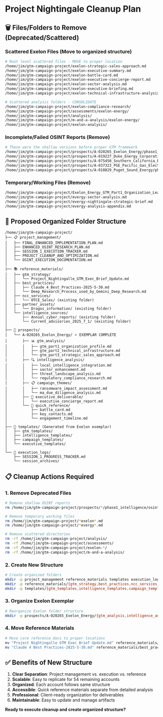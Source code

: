 # Project Nightingale Cleanup Plan

## 🗑️ Files/Folders to Remove (Deprecated/Scattered)

### Scattered Exelon Files (Move to organized structure)
```bash
# Root level scattered files - MOVE to proper location
/home/jim/gtm-campaign-project/exelon-strategic-sales-approach.md
/home/jim/gtm-campaign-project/exelon-executive-summary.md
/home/jim/gtm-campaign-project/exelon-battle-card.md
/home/jim/gtm-campaign-project/exelon-executive-concierge-report.md
/home/jim/gtm-campaign-project/exelon-sector-analysis.md
/home/jim/gtm-campaign-project/exelon-executive-briefing.md
/home/jim/gtm-campaign-project/exelon-technical-infrastructure-analysis.md

# Scattered analysis folders - CONSOLIDATE
/home/jim/gtm-campaign-project/exelon-compliance-research/
/home/jim/gtm-campaign-project/assessments/exelon-energy/
/home/jim/gtm-campaign-project/analysis/
/home/jim/gtm-campaign-project/m-and-a-analysis/exelon-energy/
/home/jim/gtm-campaign-project/exelon-analysis/
```

### Incomplete/Failed OSINT Reports (Remove)
```bash
# These were the shallow versions before proper GTM framework
/home/jim/gtm-campaign-project/prospects/A-020265_Exelon_Energy/phase1_intelligence/osint_research.md
/home/jim/gtm-campaign-project/prospects/A-019227_Duke_Energy_Corporation/phase1_intelligence/osint_research.md
/home/jim/gtm-campaign-project/prospects/A-075450_Southern_California_Edison/phase1_intelligence/osint_research.md
/home/jim/gtm-campaign-project/prospects/A-037323_PGE_Pacific_Gas_Electric/phase1_intelligence/osint_research.md
/home/jim/gtm-campaign-project/prospects/A-018829_Puget_Sound_Energy/phase1_intelligence/osint_research.md
```

### Temporary/Working Files (Remove)
```bash
/home/jim/gtm-campaign-project/Exelon_Energy_GTM_Part1_Organization_Leadership_Profile.md
/home/jim/gtm-campaign-project/evergy-sector-analysis.md
/home/jim/gtm-campaign-project/evergy-nightingale-strategic-brief.md
/home/jim/gtm-campaign-project/evergy-analysis-appendix.md
```

## 📁 Proposed Organized Folder Structure

```
/home/jim/gtm-campaign-project/
├── 📋 project_management/
│   ├── FINAL_ENHANCED_IMPLEMENTATION_PLAN.md
│   ├── ENHANCED_OSINT_RESEARCH_PLAN.md
│   ├── SESSION_1_EXECUTION_TRACKER.md
│   ├── PROJECT_CLEANUP_AND_OPTIMIZATION.md
│   └── OSINT_EXECUTION_DOCUMENTATION.md
│
├── 📚 reference_materials/
│   ├── gtm_strategy/
│   │   └── Project_Nightingalle_GTM_Exec_Brief_Update.md
│   ├── best_practices/
│   │   ├── Claude_4_Best_Practices-2025-5-30.md
│   │   └── Deep_Research_Process_used_by_Gemini_Deep_Research.md
│   ├── ncc_services/
│   │   └── OTCE_Sales/ (existing folder)
│   ├── partner_assets/
│   │   └── Dragos_information/ (existing folder)
│   └── intelligence_sources/
│       ├── Annual_cyber_reports/ (existing folder)
│       └── Current_advisories_2025_7_1/ (existing folder)
│
├── 🎯 prospects/
│   └── A-020265_Exelon_Energy/ ⭐ EXEMPLAR COMPLETE
│       ├── 📊 gtm_analysis/
│       │   ├── gtm_part1_organization_profile.md
│       │   ├── gtm_part2_technical_infrastructure.md
│       │   └── gtm_part3_strategic_sales_approach.md
│       ├── 🔍 intelligence_analysis/
│       │   ├── local_intelligence_integration.md
│       │   ├── sector_enhancement.md
│       │   ├── threat_landscape_analysis.md
│       │   └── regulatory_compliance_research.md
│       ├── 📋 campaign_themes/
│       │   ├── ransomware_impact_assessment.md
│       │   └── ma_due_diligence_analysis.md
│       ├── 📄 executive_deliverable/
│       │   └── executive_concierge_report.md
│       └── 🔗 quick_reference/
│           ├── battle_card.md
│           ├── key_contacts.md
│           └── engagement_timeline.md
│
├── 📝 templates/ (Generated from Exelon exemplar)
│   ├── gtm_templates/
│   ├── intelligence_templates/
│   ├── campaign_templates/
│   └── executive_templates/
│
└── 🚀 execution_logs/
    ├── SESSION_1_PROGRESS_TRACKER.md
    └── session_archives/
```

## 📋 Cleanup Actions Required

### 1. Remove Deprecated Files
```bash
# Remove shallow OSINT reports
rm /home/jim/gtm-campaign-project/prospects/*/phase1_intelligence/osint_research.md

# Remove temporary working files
rm /home/jim/gtm-campaign-project/*exelon*.md
rm /home/jim/gtm-campaign-project/*evergy*.md

# Remove scattered directories
rm -rf /home/jim/gtm-campaign-project/analysis/
rm -rf /home/jim/gtm-campaign-project/assessments/
rm -rf /home/jim/gtm-campaign-project/exelon-*/
rm -rf /home/jim/gtm-campaign-project/m-and-a-analysis/
```

### 2. Create New Structure
```bash
# Create organized folders
mkdir -p project_management reference_materials templates execution_logs
mkdir -p reference_materials/{gtm_strategy,best_practices,ncc_services,partner_assets,intelligence_sources}
mkdir -p templates/{gtm_templates,intelligence_templates,campaign_templates,executive_templates}
```

### 3. Organize Exelon Exemplar
```bash
# Reorganize Exelon folder structure
mkdir -p prospects/A-020265_Exelon_Energy/{gtm_analysis,intelligence_analysis,campaign_themes,executive_deliverable,quick_reference}
```

### 4. Move Reference Materials
```bash
# Move core reference docs to proper locations
mv "Project Nightingalle GTM Exec Brief Update.md" reference_materials/gtm_strategy/
mv "Claude 4 Best Practices-2025-5-30.md" reference_materials/best_practices/
```

## ✅ Benefits of New Structure

1. **Clear Separation**: Project management vs. execution vs. reference
2. **Scalable**: Easy to replicate for 54 remaining accounts
3. **Organized**: Each account follows same structure
4. **Accessible**: Quick reference materials separate from detailed analysis
5. **Professional**: Client-ready organization for deliverables
6. **Maintainable**: Easy to update and manage artifacts

**Ready to execute cleanup and create organized structure?**